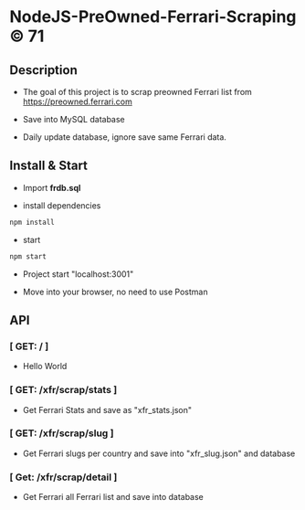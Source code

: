 # NodeJS-PreOwned-Ferrari-Scraping © 71

## Description

- The goal of this project is to scrap preowned Ferrari list from https://preowned.ferrari.com

- Save into MySQL database

- Daily update database, ignore save same Ferrari data.


## Install & Start

- Import **frdb.sql**

- install dependencies
```bash
npm install
```

- start
```bash
npm start
```
- Project start "localhost:3001"

- Move into your browser, no need to use Postman


## API

### [ GET: / ]

- Hello World

### [ GET: /xfr/scrap/stats ]

- Get Ferrari Stats and save as "xfr_stats.json"

### [ GET: /xfr/scrap/slug ]

- Get Ferrari slugs per country and save into "xfr_slug.json" and database

### [ Get: /xfr/scrap/detail ]

- Get Ferrari all Ferrari list and save into database



